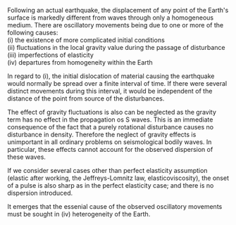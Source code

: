 Following an actual earthquake, the displacement of any point of the Earth's surface is markedly different from waves through only a homogeneous medium. There are oscillatory movements being due to one or more of the following causes:  
(i)   the existence of more complicated initial conditions  
(ii)  fluctuations in the local gravity value during the passage of disturbance  
(iii) imperfections of elasticity  
(iv)  departures from homogeneity within the Earth  

In regard to (i), the initial dislocation of material causing the earthquake would normally be spread over a finite interval of time. If there were several distinct movements during this interval, it would be independent of the distance of the point from source of the disturbances.  

The effect of gravity fluctuations is also can be neglected as the gravity term has no effect in the propagation os S waves. This is an immediate consequence of the fact that a purely rotational disturbance causes no disturbance in density. Therefore the neglect of gravity effects is unimportant in all ordinary problems on seismological bodily waves. In particular, these effects cannot account for the observed dispersion of these waves.

If we consider several cases other than perfect elasticity assumption (elastic after working, the Jeffreys-Lomnitz law, elasticoviscosity), the onset of a pulse is also sharp as in the perfect elasticity case; and there is no dispersion introduced.

It emerges that the essenial cause of the observed oscillatory movements must be sought in (iv) heterogeneity of the Earth.

